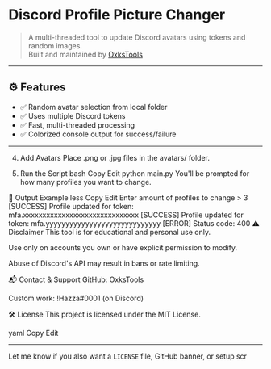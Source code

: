 # Discord Profile Picture Changer
> A multi-threaded tool to update Discord avatars using tokens and random images.  
> Built and maintained by [OxksTools](https://github.com/OxksTools)

---

## ⚙️ Features

- ✅ Random avatar selection from local folder
- ✅ Uses multiple Discord tokens
- ✅ Fast, multi-threaded processing
- ✅ Colorized console output for success/failure

---


4. Add Avatars
Place .png or .jpg files in the avatars/ folder.

5. Run the Script
bash
Copy
Edit
python main.py
You'll be prompted for how many profiles you want to change.

📌 Output Example
less
Copy
Edit
Enter amount of profiles to change > 3
[SUCCESS] Profile updated for token: mfa.xxxxxxxxxxxxxxxxxxxxxxxxxxxxxx
[SUCCESS] Profile updated for token: mfa.yyyyyyyyyyyyyyyyyyyyyyyyyyyyy
[ERROR]    Status code: 400
⚠️ Disclaimer
This tool is for educational and personal use only.

Use only on accounts you own or have explicit permission to modify.

Abuse of Discord's API may result in bans or rate limiting.

📬 Contact & Support
GitHub: OxksTools

Custom work: !Hazza#0001 (on Discord)

🛠️ License
This project is licensed under the MIT License.

yaml
Copy
Edit

---

Let me know if you also want a `LICENSE` file, GitHub banner, or setup scr
